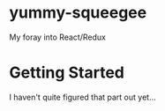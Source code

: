 # yummy-squeegee
My foray into React/Redux

# Getting Started
I haven't quite figured that part out yet...
